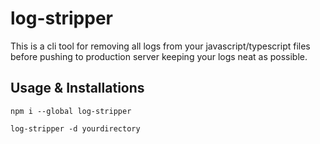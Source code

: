 # log-stripper
This is a cli tool for removing all logs from your
javascript/typescript files before pushing to production server keeping your logs neat as possible.

## Usage & Installations

```
npm i --global log-stripper

log-stripper -d yourdirectory

```
